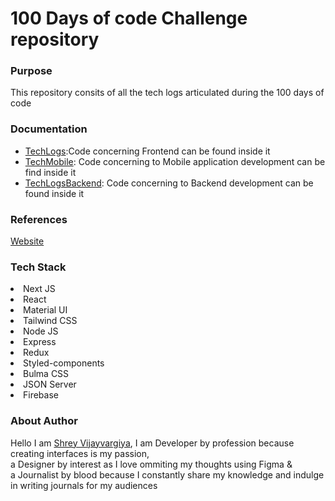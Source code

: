 <h1>100 Days of code Challenge repository</h1>


<h3>Purpose</h3>
<p>This repository consits of all the tech logs articulated during the 100 days of code</p>


<h3>Documentation</h3>
<ul>
  <li><a href="https://github.com/shreyvijayvargiya/iHateReadingLogs/tree/main/TechLogs">TechLogs<a>:Code concerning Frontend can be found inside it</li>
  <li><a href="https://github.com/shreyvijayvargiya/iHateReadingLogs/tree/main/TechLogsMobile">TechMobile<a>: Code concerning to Mobile application development can be find inside it</li>
    <li><a href="https://github.com/shreyvijayvargiya/iHateReadingLogs/tree/main/TechLogsBackend">TechLogsBackend<a>: Code concerning to Backend development can be found inside it</li>
</ul>

<h3>References</h3>
<a href="https://www.ihatereading.in/logs">Website</a>


<h3>Tech Stack</h3>
<li>Next JS</li>
<li>React</li>
<li>Material UI</li>
<li>Tailwind CSS</li>
<li>Node JS</li>
<li>Express</li>
<li>Redux</li>
<li>Styled-components</li>
<li>Bulma CSS</li>
<li>JSON Server</li>
<li>Firebase</li>



<h3>About Author</h3>
<p>Hello I am <a href="https://shreyvijayvargiya26.medium.com/">Shrey Vijayvargiya</a>, I am Developer by profession because creating interfaces is my passion, 
  <br /> a Designer by interest as I love ommiting my thoughts using Figma & <br />a Journalist by blood because I constantly share my knowledge and indulge in writing journals for my audiences</p>



